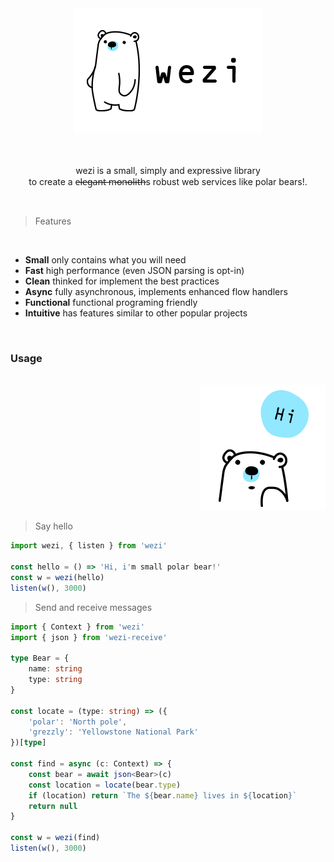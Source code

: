 <div align="center">
    <img src="https://github.com/11ume/wezi-assets/blob/main/logo.png?raw=true" width="300" height="auto"/>
</div>

<br>

<br>

<p align="center"> 
    wezi is a small, simply and expressive library
    <br>
    to create a e̶l̶e̶g̶a̶n̶t̶ ̶m̶o̶n̶o̶l̶i̶t̶h̶s  robust web services like polar bears!. 
<p>
    
<br>

> Features

<br>

* **Small** only contains what you will need
* **Fast** high performance (even JSON parsing is opt-in)  
* **Clean** thinked for implement the best practices
* **Async** fully asynchronous, implements enhanced flow handlers
* **Functional** functional programing friendly
* **Intuitive** has features similar to other popular projects

<br>


### Usage

<br>

<div align="right">
    <img src="https://github.com/11ume/wezi-assets/blob/main/hi2.png?raw=true" width="200" height="auto"/>
</div>

> Say hello

```ts
import wezi, { listen } from 'wezi'

const hello = () => 'Hi, i'm small polar bear!'
const w = wezi(hello)
listen(w(), 3000)
```

> Send and receive messages


```ts
import { Context } from 'wezi'
import { json } from 'wezi-receive'

type Bear = {
    name: string
    type: string 
}

const locate = (type: string) => ({
    'polar': 'North pole',
    'grezzly': 'Yellowstone National Park'
})[type]

const find = async (c: Context) => {
    const bear = await json<Bear>(c)
    const location = locate(bear.type)
    if (location) return `The ${bear.name} lives in ${location}`
    return null
}

const w = wezi(find)
listen(w(), 3000)
```

